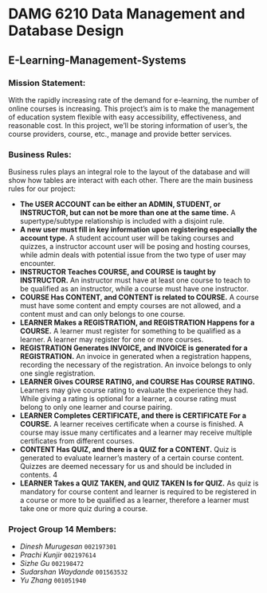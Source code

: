
# DAMG 6210 Data Management and Database Design 
## E-Learning-Management-Systems

### Mission Statement:
With the rapidly increasing rate of the demand for e-learning, the number of online courses is increasing. This project’s aim is to make the management of education system flexible with easy accessibility, effectiveness, and reasonable cost. In this project, we’ll be storing information of user’s, the course providers, course, etc., manage and provide better services.

### Business Rules:
Business rules plays an integral role to the layout of the database and will show how tables are interact with each other. There are the main business rules for our project:

- **The USER ACCOUNT can be either an ADMIN, STUDENT, or INSTRUCTOR, but can not be more than one at the same time.**
A supertype/subtype relationship is included with a disjoint rule.
- **A new user must fill in key information upon registering especially the account type.**
A student account user will be taking courses and quizzes, a instructor account user will be posing and hosting courses, while admin deals with potential issue from the two type of user may encounter.
- **INSTRUCTOR Teaches COURSE, and COURSE is taught by INSTRUCTOR.**
An instructor must have at least one course to teach to be qualified as an instructor, while a course must have one instructor.
- **COURSE Has CONTENT, and CONTENT is related to COURSE.**
A course must have some content and empty courses are not allowed, and a content must and can only belongs to one course.
- **LEARNER Makes a REGISTRATION, and REGISTRATION Happens for a COURSE.**
A learner must register for something to be qualified as a learner. A learner may register for one or more courses.
- **REGISTRATION Generates INVOICE, and INVOICE is generated for a REGISTRATION.**
An invoice in generated when a registration happens, recording the necessary of the registration. An invoice belongs to only one single registration.
- **LEARNER Gives COURSE RATING, and COURSE Has COURSE RATING.**
Learners may give course rating to evaluate the experience they had. While giving a rating is optional for a learner, a course rating must belong to only one learner and course pairing.
- **LEARNER Completes CERTIFICATE, and there is CERTIFICATE For a COURSE.**
A learner receives certificate when a course is finished. A course may issue many certificates and a learner may receive multiple certificates from different courses.
- **CONTENT Has QUIZ, and there is a QUIZ for a CONTENT.**
Quiz is generated to evaluate learner’s mastery of a certain course content. Quizzes are deemed necessary for us and should be included in contents.
4
- **LEARNER Takes a QUIZ TAKEN, and QUIZ TAKEN Is for QUIZ.**
As quiz is mandatory for course content and learner is required to be registered in a course or more to be qualified as a learner, therefore a learner must take one or more quiz during a course.

### Project Group 14 Members:

- *Dinesh Murugesan*	`002197301`
- *Prachi Kunjir*			`002197614`
- *Sizhe Gu*			`002198472`
- *Sudarshan Waydande*	`001563532`
- *Yu Zhang*			`001051940`
